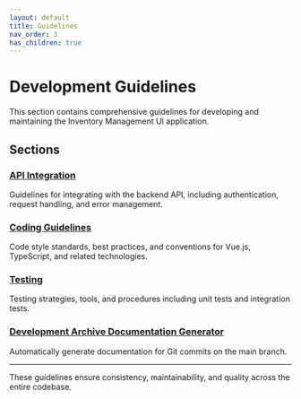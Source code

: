 ```yaml
---
layout: default
title: Guidelines
nav_order: 3
has_children: true
---
```


# Development Guidelines

This section contains comprehensive guidelines for developing and maintaining the Inventory Management UI application.

## Sections

### [API Integration](api-integration)

Guidelines for integrating with the backend API, including authentication, request handling, and error management.

### [Coding Guidelines](coding-guidelines)

Code style standards, best practices, and conventions for Vue.js, TypeScript, and related technologies.

### [Testing](testing)

Testing strategies, tools, and procedures including unit tests and integration tests.

### [Development Archive Documentation Generator](generate-commit-docs)

Automatically generate documentation for Git commits on the main branch.

---

These guidelines ensure consistency, maintainability, and quality across the entire codebase.
